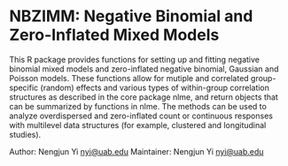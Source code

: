 # NBZIMM: Negative Binomial and Zero-Inflated Mixed Models

This R package provides functions for setting up and fitting negative binomial mixed models and zero-inflated negative binomial, Gaussian and Poisson models. These functions allow for mutiple and correlated group-specific (random) effects and various types of within-group correlation structures as described in the core package nlme, and return objects that can be summarized by functions in nlme. The methods can be used to analyze overdispersed and zero-inflated count or continuous responses with multilevel data structures (for example, clustered and longitudinal studies).  


Author: Nengjun Yi nyi@uab.edu
Maintainer: Nengjun Yi nyi@uab.edu
